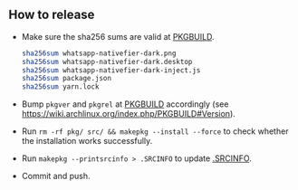 ## How to release

- Make sure the sha256 sums are valid at [PKGBUILD](PKGBUILD#L17).
    ```sh
    sha256sum whatsapp-nativefier-dark.png
    sha256sum whatsapp-nativefier-dark.desktop
    sha256sum whatsapp-nativefier-dark-inject.js
    sha256sum package.json
    sha256sum yarn.lock
    ```

- Bump `pkgver` and `pkgrel` at [PKGBUILD](PKGBUILD#L4) accordingly
(see https://wiki.archlinux.org/index.php/PKGBUILD#Version).

- Run `rm -rf pkg/ src/ && makepkg --install --force` to check whether the installation works
successfully.

- Run `makepkg --printsrcinfo > .SRCINFO` to update [.SRCINFO](.SRCINFO).

- Commit and push.